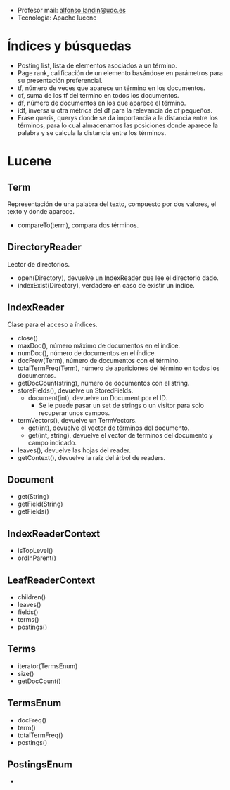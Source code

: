 - Profesor mail: alfonso.landin@udc.es
- Tecnología: Apache lucene

# Índices y búsquedas
- Posting list, lista de elementos asociados a un término.
- Page rank, calificación de un elemento basándose en parámetros para su presentación preferencial.
- tf, número de veces que aparece un término en los documentos.
- cf, suma de los tf del término en todos los documentos.
- df, número de documentos en los que aparece el término.
- idf, inversa u otra métrica del df para la relevancia de df pequeños.
- Frase queris, querys donde se da importancia a la distancia entre los términos, para lo cual almacenamos las posiciones donde aparece la palabra y se calcula la distancia entre los términos.
# Lucene
## Term
Representación de una palabra del texto, compuesto por dos valores, el texto y donde aparece.
- compareTo(term), compara dos términos.

## DirectoryReader
Lector de directorios.
- open(Directory), devuelve un IndexReader que lee el directorio dado.
- indexExist(Directory), verdadero en caso de existir un índice.

## IndexReader
Clase para el acceso a índices.
- close()
- maxDoc(), número máximo de documentos en el índice.
- numDoc(), número de documentos en el índice.
- docFrew(Term), número de documentos con el término.
- totalTermFreq(Term), número de apariciones del término en todos los documentos.
- getDocCount(string), número de documentos con el string.
- storeFields(), devuelve un StoredFields.
	- document(int), devuelve un Document por el ID.
		- Se le puede pasar un set de strings o un visitor para solo recuperar unos campos.
- termVectors(), devuelve un TermVectors.
	- get(int), devuelve el vector de términos del documento.
	- get(int, string), devuelve el vector de términos del documento y campo indicado.
- leaves(), devuelve las hojas del reader.
- getContext(), devuelve la raíz del árbol de readers.

## Document
- get(String)
- getField(String)
- getFields()

## IndexReaderContext
- isTopLevel()
- ordInParent()

## LeafReaderContext
- children()
- leaves()
- fields()
- terms()
- postings()

## Terms
- iterator(TermsEnum)
- size()
- getDocCount()

## TermsEnum
- docFreq()
- term()
- totalTermFreq()
- postings()

## PostingsEnum
- 